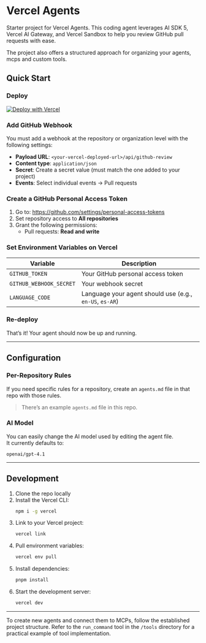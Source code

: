 # Vercel Agents

Starter project for Vercel Agents. This coding agent leverages AI SDK 5, Vercel AI Gateway, and Vercel Sandbox to help you review GitHub pull requests with ease.

The project also offers a structured approach for organizing your agents, mcps and custom tools.



## Quick Start

### Deploy

[![Deploy with Vercel](https://vercel.com/button)](https://vercel.com/new/clone?repository-url=https%3A%2F%2Fgithub.com%2FNotNetohog%2Fvercel-agents&project-name=vercel-agents&repository-name=vercel-agents)

### Add GitHub Webhook

You must add a webhook at the repository or organization level with the following settings:

- **Payload URL**: `<your-vercel-deployed-url>/api/github-review`
- **Content type**: `application/json`
- **Secret**: Create a secret value (must match the one added to your project)
- **Events**: Select individual events → Pull requests

### Create a GitHub Personal Access Token

1. Go to: https://github.com/settings/personal-access-tokens
2. Set repository access to **All repositories**
3. Grant the following permissions:
   - Pull requests: **Read and write**

### Set Environment Variables on Vercel

| Variable               | Description                              |
|------------------------|------------------------------------------|
| `GITHUB_TOKEN`         | Your GitHub personal access token        |
| `GITHUB_WEBHOOK_SECRET`| Your webhook secret                      |
| `LANGUAGE_CODE`        | Language your agent should use (e.g., `en-US`, `es-AR`) |


### Re-deploy

That’s it! Your agent should now be up and running.

---

## Configuration

### Per-Repository Rules

If you need specific rules for a repository, create an `agents.md` file in that repo with those rules.

> There’s an example `agents.md` file in this repo.

### AI Model

You can easily change the AI model used by editing the agent file.  
It currently defaults to:

```
openai/gpt-4.1
```

---

## Development

1. Clone the repo locally
2. Install the Vercel CLI:
   ```bash
   npm i -g vercel
   ```
3. Link to your Vercel project:
   ```bash
   vercel link
   ```
4. Pull environment variables:
   ```bash
   vercel env pull
   ```
5. Install dependencies:
   ```bash
   pnpm install
   ```
6. Start the development server:
   ```bash
   vercel dev
   ```

---

To create new agents and connect them to MCPs, follow the established project structure. Refer to the `run_command` tool in the `/tools` directory for a practical example of tool implementation.
